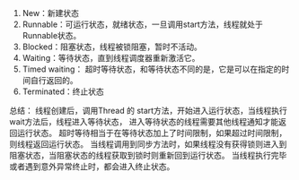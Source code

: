 1. New：新建状态
2. Runnable：可运行状态，就绪状态，一旦调用start方法，线程就处于Runnable状态。
3. Blocked：阻塞状态，线程被锁阻塞，暂时不活动。
4. Waiting：等待状态，直到线程调度器重新激活它。
5. Timed waiting： 超时等待状态，和等待状态不同的是，它是可以在指定的时间自行返回的。
6. Terminated：终止状态

总结：
线程创建后，调用Thread 的 start方法，开始进入运行状态，当线程执行wait方法后，线程进入等待状态，
进入等待状态的线程需要其他线程通知才能返回运行状态。
超时等待相当于在等待状态加上了时间限制，如果超过时间限制，则线程返回运行状态。
当线程调用到同步方法时，如果线程没有获得锁则进入到阻塞状态，当阻塞状态的线程获取到锁时则重新回到运行状态。
当线程执行完毕或者遇到意外异常终止时，都会进入终止状态。